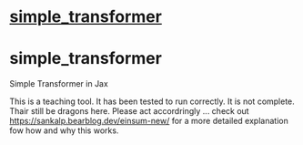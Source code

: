 # [simple_transformer](https://github.com/xjdr-alt/simple_transformer)

# simple_transformer
Simple Transformer in Jax

This is a teaching tool. It has been tested to run correctly. It is not complete. Thair still be dragons here. Please act accordringly ... 
check out https://sankalp.bearblog.dev/einsum-new/ for a more detailed explanation fow how and why this works. 

